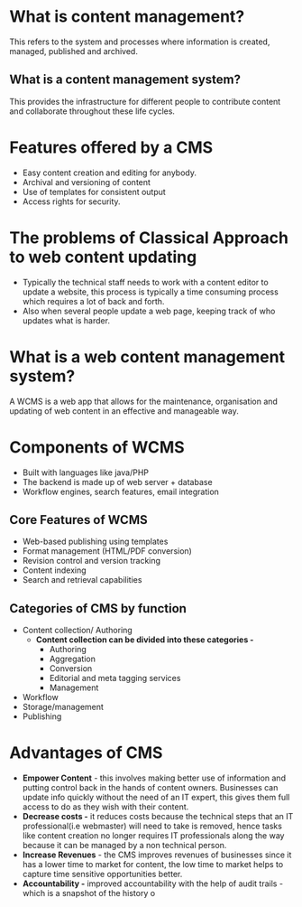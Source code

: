# What is content management?
This refers to the system and processes where information is created, managed, published and archived.

## What is a content management system?
This provides the infrastructure for different people to contribute content and collaborate throughout these life cycles.

# Features offered by a CMS
- Easy content creation and editing for anybody.
- Archival and versioning of content
- Use of templates for consistent output
- Access rights for security.

# The problems of Classical Approach to web content updating
- Typically the technical staff needs to work with a content editor to update a website, this process is typically a time consuming process which requires a lot of back and forth.
- Also when several people update a web page, keeping track of who updates what is harder.

# What is a web content management system?
A WCMS is a web app that allows for the maintenance, organisation and updating of web content in an effective and manageable way.


# Components of WCMS 
- Built with languages like java/PHP
- The backend is made up of web server + database
- Workflow engines, search features, email integration
## Core Features of WCMS
- Web-based publishing using templates
- Format management (HTML/PDF conversion)
- Revision control and version tracking
- Content indexing
- Search and retrieval capabilities

## Categories of CMS by function
- Content collection/ Authoring 
	- **Content collection can be divided into these categories -**
		- Authoring
		- Aggregation
		- Conversion
		- Editorial and meta tagging services
		- Management
- Workflow
- Storage/management
- Publishing

# Advantages of CMS
- **Empower Content** - this involves making better use of information and putting control back in the hands of content owners. Businesses can update info quickly without the need of an IT expert, this gives them full access to do as they wish with their content.
- **Decrease costs -** it reduces costs because the technical steps that an IT professional(i.e webmaster) will need to take is removed, hence tasks like content creation no longer requires IT professionals along the way because it can be managed by a non technical person.
- **Increase Revenues** - the CMS improves revenues of businesses since it has a lower time to market for content, the low time to market helps to capture time sensitive opportunities better. 
- **Accountability -** improved accountability with the help of audit trails - which is a snapshot of the history o